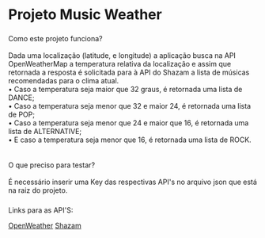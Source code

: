 <h1 align="left">Projeto Music Weather</h1>

###

<p align="left">Como este projeto funciona?<br><br>Dada uma localização (latitude, e longitude) a aplicação busca na API OpenWeatherMap a temperatura relativa da localização e assim que retornada a resposta é solicitada para à API do Shazam a lista de músicas recomendadas para o clima atual.<br>    • Caso a temperatura seja maior que 32 graus, é retornada uma lista de DANCE; <br>    • Caso a temperatura seja menor que 32 e maior 24, é retornada uma lista de POP; <br>    • Caso a temperatura seja menor que 24 e maior que 16, é retornada uma lista de ALTERNATIVE; <br>    • E caso a temperatura seja menor que 16, é retornada uma lista de ROCK. <br><br><br>O que preciso para testar?<br><br>É necessário inserir uma Key das respectivas API's no arquivo json que está na raiz do projeto.</p>

###

<p align="left">Links para as API'S:</p>
<a href="https://openweathermap.org/">OpenWeather</a>
<a href="https://rapidapi.com/tipsters/api/shazam-core/">Shazam</a>